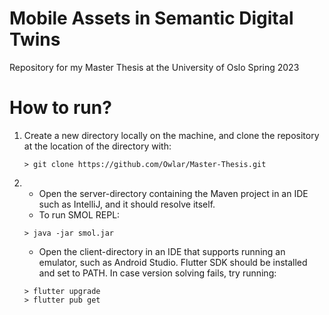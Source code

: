 # Mobile Assets in Semantic Digital Twins
Repository for my Master Thesis at the University of Oslo Spring 2023

# How to run?
1. Create a new directory locally on the machine, and clone the repository at the location of the directory with:
    ````flutter
    > git clone https://github.com/Owlar/Master-Thesis.git
    ````
2. 
    * Open the server-directory containing the Maven project in an IDE such as IntelliJ, and it should resolve itself.
    * To run SMOL REPL:
    ````flutter
    > java -jar smol.jar
    ````
    * Open the client-directory in an IDE that supports running an emulator, such as Android Studio. Flutter SDK should be installed and set to PATH. In case version solving fails, try running:
    ````flutter
    > flutter upgrade
    > flutter pub get
    ````
 
